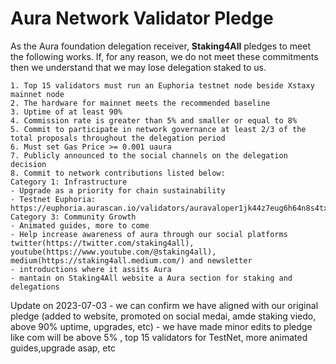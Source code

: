# Aura Network Validator Pledge

As the Aura foundation delegation receiver, **Staking4All** pledges to meet the following works. If, for any reason, we do not meet these commitments then we understand that we may lose delegation staked to us.

    1. Top 15 validators must run an Euphoria testnet node beside Xstaxy mainnet node
    2. The hardware for mainnet meets the recommended baseline    
    3. Uptime of at least 90%
    4. Commission rate is greater than 5% and smaller or equal to 8%
    5. Commit to participate in network governance at least 2/3 of the total proposals throughout the delegation period
    6. Must set Gas Price >= 0.001 uaura
    7. Publicly announced to the social channels on the delegation decision
    8. Commit to network contributions listed below: 
    Category 1: Infrastructure
    - Upgrade as a priority for chain sustainability
    - Testnet Euphoria: https://euphoria.aurascan.io/validators/auravaloper1jk44z7eug6h64n8s4txdpvlqn4yuqj329sge7s
    Category 3: Community Growth
    - Animated guides, more to come
    - Help increase awareness of aura through our social platforms twitter(https://twitter.com/staking4all), youtube(https://www.youtube.com/@staking4all), medium(https://staking4all.medium.com/) and newsletter
    - introductions where it assits Aura
    - mantain on Staking4All website a Aura section for staking and delegations

Update on 2023-07-03
    - we can confirm we have aligned with our original pledge (added to website, promoted on social medai, amde staking viedo, above 90% uptime, upgrades, etc)
    - we have made minor edits to pledge like com will be above 5% , top 15 validators for TestNet, more animated guides,upgrade asap, etc
